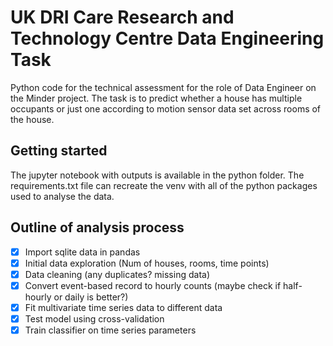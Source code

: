 # UK DRI Care Research and Technology Centre Data Engineering Task

Python code for the technical assessment for the role of Data Engineer on the Minder project. The task is to predict whether a house has multiple occupants or just one according to motion sensor data set across rooms of the house. 

## Getting started

The jupyter notebook with outputs is available in the python folder. The requirements.txt file can recreate the venv with all of the python packages used to analyse the data.

## Outline of analysis process

- [x] Import sqlite data in pandas
- [x] Initial data exploration (Num of houses, rooms, time points)
- [x] Data cleaning (any duplicates? missing data)
- [x] Convert event-based record to hourly counts (maybe check if half-hourly or daily is better?)
- [x] Fit multivariate time series data to different data
- [x] Test model using cross-validation
- [x] Train classifier on time series parameters
